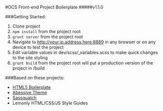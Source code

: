 #OCS Front-end Project Boilerplate
#####v1.1.0

###Getting Started:
1. Clone project
2. `npm install` from the project root
3. `grunt server` from the project root
4. Navigate to http://your.ip.address.here:8889 in any browser or on any device to test the project
5. Edit variable values in dev/scss/_variables.scss to make quick changes to the site styling
6. `grunt build` from the project root will put a production version of the project in /build

###Based on these projects:
* [HTML5 Boilerplate](https://html5boilerplate.com/)
* [Abessive Theme](https://github.com/joshbroton/abessive)
* [Sassquatch](https://github.com/joshbroton/sassquatch)
* Lemonly HTML/CSS/JS Style Guides

